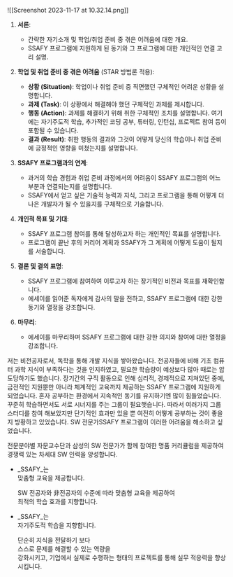 ![[Screenshot 2023-11-17 at 10.32.14.png]]
1. **서론**:
   - 간략한 자기소개 및 학업/취업 준비 중 겪은 어려움에 대한 개요.
   - SSAFY 프로그램에 지원하게 된 동기와 그 프로그램에 대한 개인적인 연결 고리 설명.

2. **학업 및 취업 준비 중 겪은 어려움** (STAR 방법론 적용):
   - **상황 (Situation)**: 학업이나 취업 준비 중 직면했던 구체적인 어려운 상황을 설명합니다.
   - **과제 (Task)**: 이 상황에서 해결해야 했던 구체적인 과제를 제시합니다.
   - **행동 (Action)**: 과제를 해결하기 위해 취한 구체적인 조치를 설명합니다. 여기에는 자기주도적 학습, 추가적인 코딩 공부, 튜터링, 인턴십, 프로젝트 참여 등이 포함될 수 있습니다.
   - **결과 (Result)**: 취한 행동의 결과와 그것이 어떻게 당신의 학습이나 취업 준비에 긍정적인 영향을 미쳤는지를 설명합니다.

3. **SSAFY 프로그램과의 연계**:
   - 과거의 학습 경험과 취업 준비 과정에서의 어려움이 SSAFY 프로그램의 어느 부분과 연결되는지를 설명합니다.
   - SSAFY에서 얻고 싶은 기술적 능력과 지식, 그리고 프로그램을 통해 어떻게 더 나은 개발자가 될 수 있을지를 구체적으로 기술합니다.

4. **개인적 목표 및 기대**:
   - SSAFY 프로그램 참여를 통해 달성하고자 하는 개인적인 목표를 설명합니다.
   - 프로그램이 끝난 후의 커리어 계획과 SSAFY가 그 계획에 어떻게 도움이 될지를 서술합니다.

5. **결론 및 결의 표명**:
   - SSAFY 프로그램에 참여하여 이루고자 하는 장기적인 비전과 목표를 재확인합니다.
   - 에세이를 읽어준 독자에게 감사의 말을 전하고, SSAFY 프로그램에 대한 강한 동기와 열정을 강조합니다.

1. **마무리**:
   - 에세이를 마무리하며 SSAFY 프로그램에 대한 강한 의지와 참여에 대한 열정을 강조합니다.


저는 비전공자로서, 독학을 통해 개발 지식을 쌓아왔습니다. 전공자들에 비해 기초 컴퓨터 과학 지식이 부족하다는 것을 인지하였고, 필요한 학습량이 예상보다 많아 때로는 압도당하기도 했습니다. 장기간의 구직 활동으로 인해 심리적, 경제적으로 지쳐있던 중에, 금전적인 지원뿐만 아니라 체계적인 교육까지 제공하는 SSAFY 프로그램에 지원하게 되었습니다.
혼자 공부하는 환경에서 지속적인 동기를 유지하기엔 많이 힘들었습니다. 꾸준히 학습하면서도 서로 시너지를 주는 그룹이 필요햇습니다. 따라서 여러가지 그룹 스터디를 참여 해보았지만 단기적인 효과만 있을 뿐 여전히 어떻게 공부하는 것이 좋을지 방황하고 있었습니다. 
SW 전문가SSAFY 프로그램이 이러한 어려움을 해소하고 싶었습니다. 



전문분야별 자문교수단과 삼성의 SW 전문가가 함께 참여한 명품 커리큘럼을 제공하여 경쟁력 있는 차세대 SW 인력을 양성합니다.
- _SSAFY_는  
    맞춤형 교육을 제공합니다.
    
    SW 전공자와 非전공자의 수준에 따라 맞춤형 교육을 제공하여  
    최적의 학습 효과를 지향합니다.
    
- _SSAFY_는  
    자기주도적 학습을 지향합니다.
    
    단순히 지식을 전달하기 보다  
    스스로 문제를 해결할 수 있는 역량을  
    강화시키고, 기업에서 실제로 수행하는 형태의 프로젝트를 통해 실무 적응력을 향상 시킵니다.